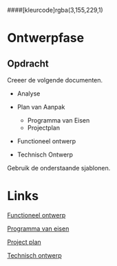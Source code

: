 ####[kleurcode]rgba(3,155,229,1)


# Ontwerpfase



## Opdracht

Creeer de volgende documenten. 

- Analyse
- Plan van Aanpak
  - Programma van Eisen
  - Projectplan

- Functioneel ontwerp
- Technisch Ontwerp



Gebruik de onderstaande sjablonen.

# Links

[Functioneel ontwerp](https://elo.kw1c.nl/CMS/Studie/811%20ICT-Academie/811%20VakkenInhoud/%5BB.34%20RASP%5DRaspberry%20Pi%20Challenge/25187%20%C2%A0%20Applicatie-%20en%20mediaontwikkelaar/Periode%2009/Productie/04.%20Aanvullend/Sjabloon%20functioneel%20ontwerp.docx)

[Programma van eisen](https://elo.kw1c.nl/CMS/Studie/811%20ICT-Academie/811%20VakkenInhoud/%5BB.34%20RASP%5DRaspberry%20Pi%20Challenge/25187%20%C2%A0%20Applicatie-%20en%20mediaontwikkelaar/Periode%2009/Productie/04.%20Aanvullend/Sjabloon%20programma%20van%20eisen.docx)

[Project plan](https://elo.kw1c.nl/CMS/Studie/811%20ICT-Academie/811%20VakkenInhoud/%5BB.34%20RASP%5DRaspberry%20Pi%20Challenge/25187%20%C2%A0%20Applicatie-%20en%20mediaontwikkelaar/Periode%2009/Productie/04.%20Aanvullend/Sjabloon%20projectplan.docx)

[Technisch ontwerp](https://elo.kw1c.nl/CMS/Studie/811%20ICT-Academie/811%20VakkenInhoud/%5BB.34%20RASP%5DRaspberry%20Pi%20Challenge/25187%20%C2%A0%20Applicatie-%20en%20mediaontwikkelaar/Periode%2009/Productie/04.%20Aanvullend/Sjabloon%20technisch%20ontwerp.docx)